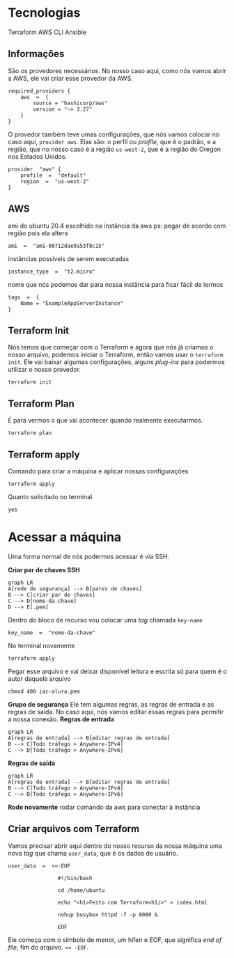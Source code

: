 # Tecnologias

Terraform
AWS CLI
Ansible

## Informações
São os provedores necessários. No nosso caso aqui, como nós vamos abrir a AWS, ele vai criar esse provedor da AWS.

    required_providers {  
        aws  =  {
    	    source = "hashicorp/aws"
    	    version = "~> 3.27"
        }
    }

O provedor também teve umas configurações, que nós vamos colocar no caso aqui, `provider aws`. Elas são: o perfil ou _profile_, que é o padrão, e a região, que no nosso caso é a região `us-west-2`, que é a região do Oregon nos Estados Unidos.

    provider  "aws" {
	    profile  =  "default"
	    region  =  "us-west-2"
    }

## AWS

ami do ubuntu 20.4 escolhido na instância da aws
ps: pegar de acordo com região pois ela altera

    ami  =  "ami-00712dae9a53f8c15"
instâncias possíveis de serem executadas

    instance_type  =  "t2.micro"
    
nome que nós podemos dar para nossa instância para ficar fácil de lermos

    tags  =  {
    	Name = "ExampleAppServerInstance"
    }

## Terraform Init

Nós temos que começar com o Terraform e agora que nós já criamos o nosso arquivo, podemos iniciar o Terraform, então vamos usar o `terraform init`. Ele vai baixar algumas configurações, alguns  _plug-ins_  para podermos utilizar o nosso provedor.

    terraform init

## Terraform Plan

É para vermos o que vai acontecer quando realmente executarmos.

    terraform plan

## Terraform apply

Comando para criar a máquina e aplicar nossas configurações

    terraform apply
Quanto solicitado no terminal

    yes

# Acessar a máquina
Uma forma normal de nós podermos acessar é via SSH.

**Criar par de chaves SSH**

```mermaid
graph LR
A[rede de segurança] --> B[pares de chaves]
B --> C[criar par de chaves]
C --> D[nome-da-chave]
D --> E[.pem]
```
Dentro do bloco de recurso vou colocar uma *tag* chamada `key-name`

    key_name  =  "nome-da-chave"
    
No terminal novamente

    terraform apply
    
Pegar esse arquivo e vai deixar disponível leitura e escrita só para quem é o autor daquele arquivo

    chmod 400 iac-alura.pem

**Grupo de segurança**
Ele tem algumas regras, as regras de entrada e as regras de saída. No caso aqui, nós vamos editar essas regras para permitir a nossa conexão.
**Regras de entrada**
```mermaid
graph LR
A[regras de entrada] --> B[editar regras de entrada]
B --> C[Todo tráfego > Anywhere-IPv4]
C --> D[Todo tráfego > Anywhere-IPv6]
```
**Regras de saída**
```mermaid
graph LR
A[regras de entrada] --> B[editar regras de entrada]
B --> C[Todo tráfego > Anywhere-IPv4]
C --> D[Todo tráfego > Anywhere-IPv6]
```
**Rode novamente**
rodar comando da aws para conectar à instância

## Criar arquivos com Terraform

Vamos precisar abrir aqui dentro do nosso recurso da nossa máquina uma nova _tag_ que chama `user_data`, que é os dados de usuário.

    user_data  =  <<-EOF
    
			        #!/bin/bash
			        
			        cd /home/ubuntu
			        
			        echo "<h1>Feito com Terraform<h1/>" > index.html
			        
			        nohup busybox httpd -f -p 8080 &
			        
			        EOF

Ele começa com o símbolo de menor, um hífen e EOF, que significa _end of file_, fim do arquivo. `<< -EOF`.
